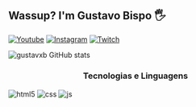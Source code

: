 ## Wassup? I'm Gustavo Bispo 🖐️

[![Youtube](https://img.shields.io/badge/YouTube-FF0000?style=for-the-badge&logo=youtube&logoColor=white)](https://www.youtube.com/@tavin.dz01)
[![Instagram](https://img.shields.io/badge/Instagram-E4405F?style=for-the-badge&logo=instagram&logoColor=white)](https://www.instagram.com/gustavoo_61/)
[![Twitch](https://img.shields.io/badge/Twitch-9146FF?style=for-the-badge&logo=twitch&logoColor=white)](https://www.twitch.tv/gustavoo_061)

![gustavxb GitHub stats](https://github-readme-stats.vercel.app/api?username=gustavxb&show_icons=true&theme=tokyonight)

<h3 align="center"> Tecnologias e Linguagens </h3>

<div style="display: inline_block">
  <img align="center" alt="html5" src="https://img.shields.io/badge/HTML5-E34F26?style=for-the-badge&logo=html5&logoColor=white" />
  <img align="center" alt="css" src="https://img.shields.io/badge/CSS3-1572B6?style=for-the-badge&logo=css3&logoColor=white" />
  <img align="center" alt="js" src="https://img.shields.io/badge/JavaScript-F7DF1E?style=for-the-badge&logo=javascript&logoColor=black" />
</div><br/>
